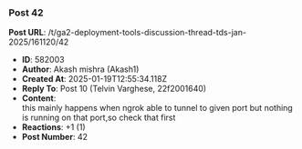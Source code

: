 ### Post 42
**Post URL**: /t/ga2-deployment-tools-discussion-thread-tds-jan-2025/161120/42
- **ID**: 582003
- **Author**: Akash mishra (Akash1)
- **Created At**: 2025-01-19T12:55:34.118Z
- **Reply To**: Post 10 (Telvin Varghese, 22f2001640)
- **Content**:  
  this mainly happens when ngrok able to tunnel to given port but nothing is running on that port,so check that first
- **Reactions**: +1 (1)
- **Post Number**: 42

